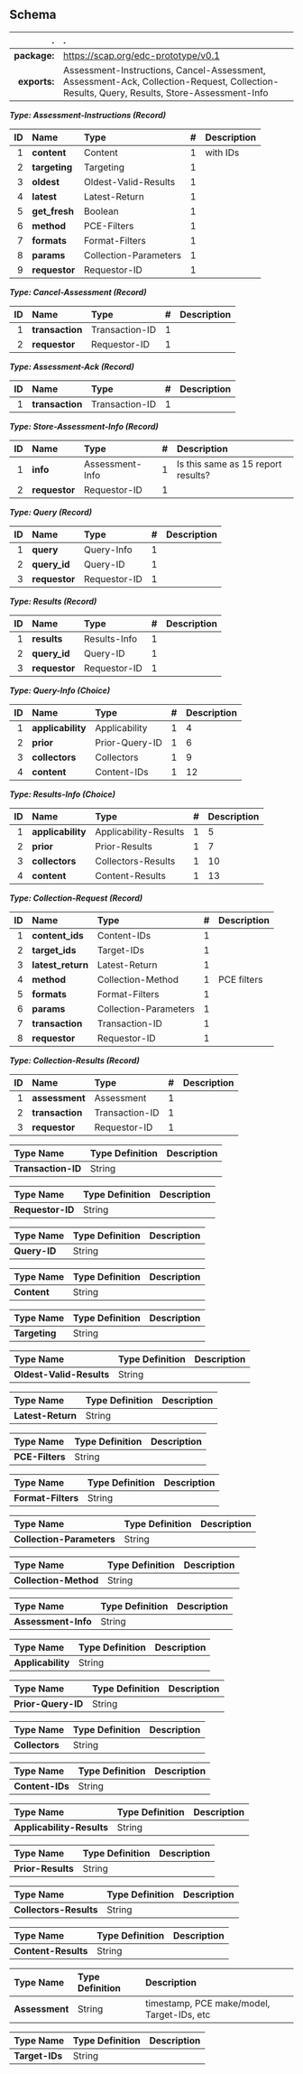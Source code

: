 ## Schema
| . | . |
| ---: | :--- |
| **package:** | https://scap.org/edc-prototype/v0.1 |
| **exports:** | Assessment-Instructions, Cancel-Assessment, Assessment-Ack, Collection-Request, Collection-Results, Query, Results, Store-Assessment-Info |

**_Type: Assessment-Instructions (Record)_**

| ID | Name | Type | # | Description |
| ---: | :--- | :--- | ---: | :--- |
| 1 | **content** | Content | 1 | with IDs |
| 2 | **targeting** | Targeting | 1 |  |
| 3 | **oldest** | Oldest-Valid-Results | 1 |  |
| 4 | **latest** | Latest-Return | 1 |  |
| 5 | **get_fresh** | Boolean | 1 |  |
| 6 | **method** | PCE-Filters | 1 |  |
| 7 | **formats** | Format-Filters | 1 |  |
| 8 | **params** | Collection-Parameters | 1 |  |
| 9 | **requestor** | Requestor-ID | 1 |  |

**_Type: Cancel-Assessment (Record)_**

| ID | Name | Type | # | Description |
| ---: | :--- | :--- | ---: | :--- |
| 1 | **transaction** | Transaction-ID | 1 |  |
| 2 | **requestor** | Requestor-ID | 1 |  |

**_Type: Assessment-Ack (Record)_**

| ID | Name | Type | # | Description |
| ---: | :--- | :--- | ---: | :--- |
| 1 | **transaction** | Transaction-ID | 1 |  |

**_Type: Store-Assessment-Info (Record)_**

| ID | Name | Type | # | Description |
| ---: | :--- | :--- | ---: | :--- |
| 1 | **info** | Assessment-Info | 1 | Is this same as 15 report results? |
| 2 | **requestor** | Requestor-ID | 1 |  |

**_Type: Query (Record)_**

| ID | Name | Type | # | Description |
| ---: | :--- | :--- | ---: | :--- |
| 1 | **query** | Query-Info | 1 |  |
| 2 | **query_id** | Query-ID | 1 |  |
| 3 | **requestor** | Requestor-ID | 1 |  |

**_Type: Results (Record)_**

| ID | Name | Type | # | Description |
| ---: | :--- | :--- | ---: | :--- |
| 1 | **results** | Results-Info | 1 |  |
| 2 | **query_id** | Query-ID | 1 |  |
| 3 | **requestor** | Requestor-ID | 1 |  |

**_Type: Query-Info (Choice)_**

| ID | Name | Type | # | Description |
| ---: | :--- | :--- | ---: | :--- |
| 1 | **applicability** | Applicability | 1 | 4 |
| 2 | **prior** | Prior-Query-ID | 1 | 6 |
| 3 | **collectors** | Collectors | 1 | 9 |
| 4 | **content** | Content-IDs | 1 | 12 |

**_Type: Results-Info (Choice)_**

| ID | Name | Type | # | Description |
| ---: | :--- | :--- | ---: | :--- |
| 1 | **applicability** | Applicability-Results | 1 | 5 |
| 2 | **prior** | Prior-Results | 1 | 7 |
| 3 | **collectors** | Collectors-Results | 1 | 10 |
| 4 | **content** | Content-Results | 1 | 13 |

**_Type: Collection-Request (Record)_**

| ID | Name | Type | # | Description |
| ---: | :--- | :--- | ---: | :--- |
| 1 | **content_ids** | Content-IDs | 1 |  |
| 2 | **target_ids** | Target-IDs | 1 |  |
| 3 | **latest_return** | Latest-Return | 1 |  |
| 4 | **method** | Collection-Method | 1 | PCE filters |
| 5 | **formats** | Format-Filters | 1 |  |
| 6 | **params** | Collection-Parameters | 1 |  |
| 7 | **transaction** | Transaction-ID | 1 |  |
| 8 | **requestor** | Requestor-ID | 1 |  |

**_Type: Collection-Results (Record)_**

| ID | Name | Type | # | Description |
| ---: | :--- | :--- | ---: | :--- |
| 1 | **assessment** | Assessment | 1 |  |
| 2 | **transaction** | Transaction-ID | 1 |  |
| 3 | **requestor** | Requestor-ID | 1 |  |


| Type Name | Type Definition | Description |
| :--- | :--- | :--- |
| **Transaction-ID** | String |  |


| Type Name | Type Definition | Description |
| :--- | :--- | :--- |
| **Requestor-ID** | String |  |


| Type Name | Type Definition | Description |
| :--- | :--- | :--- |
| **Query-ID** | String |  |


| Type Name | Type Definition | Description |
| :--- | :--- | :--- |
| **Content** | String |  |


| Type Name | Type Definition | Description |
| :--- | :--- | :--- |
| **Targeting** | String |  |


| Type Name | Type Definition | Description |
| :--- | :--- | :--- |
| **Oldest-Valid-Results** | String |  |


| Type Name | Type Definition | Description |
| :--- | :--- | :--- |
| **Latest-Return** | String |  |


| Type Name | Type Definition | Description |
| :--- | :--- | :--- |
| **PCE-Filters** | String |  |


| Type Name | Type Definition | Description |
| :--- | :--- | :--- |
| **Format-Filters** | String |  |


| Type Name | Type Definition | Description |
| :--- | :--- | :--- |
| **Collection-Parameters** | String |  |


| Type Name | Type Definition | Description |
| :--- | :--- | :--- |
| **Collection-Method** | String |  |


| Type Name | Type Definition | Description |
| :--- | :--- | :--- |
| **Assessment-Info** | String |  |


| Type Name | Type Definition | Description |
| :--- | :--- | :--- |
| **Applicability** | String |  |


| Type Name | Type Definition | Description |
| :--- | :--- | :--- |
| **Prior-Query-ID** | String |  |


| Type Name | Type Definition | Description |
| :--- | :--- | :--- |
| **Collectors** | String |  |


| Type Name | Type Definition | Description |
| :--- | :--- | :--- |
| **Content-IDs** | String |  |


| Type Name | Type Definition | Description |
| :--- | :--- | :--- |
| **Applicability-Results** | String |  |


| Type Name | Type Definition | Description |
| :--- | :--- | :--- |
| **Prior-Results** | String |  |


| Type Name | Type Definition | Description |
| :--- | :--- | :--- |
| **Collectors-Results** | String |  |


| Type Name | Type Definition | Description |
| :--- | :--- | :--- |
| **Content-Results** | String |  |


| Type Name | Type Definition | Description |
| :--- | :--- | :--- |
| **Assessment** | String | timestamp, PCE make/model, Target-IDs, etc |


| Type Name | Type Definition | Description |
| :--- | :--- | :--- |
| **Target-IDs** | String |  |
